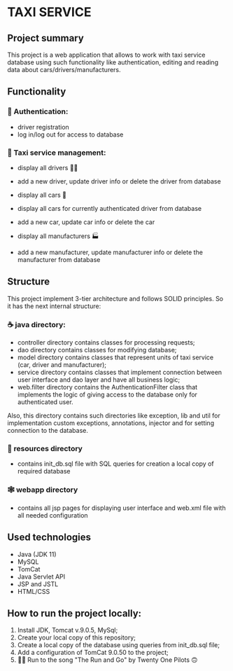 # TAXI SERVICE
## Project summary
This project is a web application that allows to work with taxi service database using such functionality like authentication, editing and reading data about cars/drivers/manufacturers.
## Functionality

### 🔑 Authentication:

- driver registration
- log in/log out for access to database

### 🚕 Taxi service management:
- display all drivers 🧑‍✈️
- add a new driver, update driver info or delete the driver from database


- display all cars 🚖
- display all cars for currently authenticated driver from database
- add a new car, update car info or delete the car


- display all manufacturers 🏭
- add a new manufacturer, update manufacturer info or delete the manufacturer from database

## Structure
This project implement 3-tier architecture and follows SOLID principles. So it has the next internal structure:

### ☕️ java directory:

- controller directory contains classes for processing requests;
- dao directory contains classes for modifying database;
- model directory contains classes that represent units of taxi service (car, driver and manufacturer);
- service directory contains classes that implement connection between user interface and dao layer and have all business logic;
- web.filter directory contains the AuthenticationFilter class that implements the logic of giving access to the database only for authenticated user.

Also, this directory contains such directories like exception, lib and util for implementation custom exceptions, annotations, injector and for setting connection to the database.

### 💎 resources directory

- contains init_db.sql file with SQL queries for creation a local copy of required database

### 🕸 webapp directory

- contains all jsp pages for displaying user interface and web.xml file with all needed configuration

## Used technologies

- Java (JDK 11)
- MySQL
- TomCat
- Java Servlet API
- JSP and JSTL
- HTML/CSS

## How to run the project locally:
1. Install JDK, Tomcat v.9.0.5, MySql;
2. Create your local copy of this repository;
3. Create a local copy of the database using queries from init_db.sql file;
4. Add a configuration of TomCat 9.0.50 to the project;
5. 🏃‍♂️ Run to the song "The Run and Go" by Twenty One Pilots 🙃

